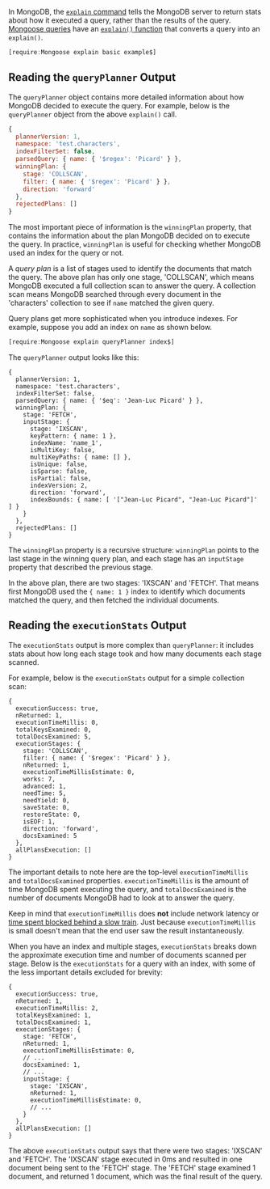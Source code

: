 In MongoDB, the [`explain` command](https://docs.mongodb.com/manual/reference/method/cursor.explain/) tells the MongoDB server to return stats about how it executed a query, rather than the results of the query. [Mongoose queries](https://mongoosejs.com/docs/queries.html) have an [`explain()` function](https://mongoosejs.com/docs/api/query.html#query_Query-explain) that converts a query into an `explain()`.

```javascript
[require:Mongoose explain basic example$]
```

Reading the `queryPlanner` Output
--------------------------

The `queryPlanner` object contains more detailed information about how
MongoDB decided to execute the query. For example, below is the `queryPlanner`
object from the above `explain()` call.

```javascript
{
  plannerVersion: 1,
  namespace: 'test.characters',
  indexFilterSet: false,
  parsedQuery: { name: { '$regex': 'Picard' } },
  winningPlan: {
    stage: 'COLLSCAN',
    filter: { name: { '$regex': 'Picard' } },
    direction: 'forward'
  },
  rejectedPlans: []
}
```

The most important piece of information is the `winningPlan` property, that
contains the information about the plan MongoDB decided on to execute
the query. In practice, `winningPlan` is useful for checking whether
MongoDB used an index for the query or not.

A _query plan_ is a list of stages used to identify the documents that
match the query. The above plan has only one stage, 'COLLSCAN', which
means MongoDB executed a full collection scan to answer the query.
A collection scan means MongoDB searched through every document in the
'characters' collection to see if `name` matched the given query.

Query plans get more sophisticated when you introduce indexes. For example,
suppose you add an index on `name` as shown below.

```javascript
[require:Mongoose explain queryPlanner index$]
```

The `queryPlanner` output looks like this:

```
{
  plannerVersion: 1,
  namespace: 'test.characters',
  indexFilterSet: false,
  parsedQuery: { name: { '$eq': 'Jean-Luc Picard' } },
  winningPlan: {
    stage: 'FETCH',
    inputStage: {
      stage: 'IXSCAN',
      keyPattern: { name: 1 },
      indexName: 'name_1',
      isMultiKey: false,
      multiKeyPaths: { name: [] },
      isUnique: false,
      isSparse: false,
      isPartial: false,
      indexVersion: 2,
      direction: 'forward',
      indexBounds: { name: [ '["Jean-Luc Picard", "Jean-Luc Picard"]' ] }
    }
  },
  rejectedPlans: []
}
```

The `winningPlan` property is a recursive structure: `winningPlan` points
to the last stage in the winning query plan, and each stage has an
`inputStage` property that described the previous stage.

In the above plan, there are two stages: 'IXSCAN' and 'FETCH'. That means
first MongoDB used the `{ name: 1 }` index to identify which documents
matched the query, and then fetched the individual documents.

Reading the `executionStats` Output
-------------------------------

The `executionStats` output is more complex than `queryPlanner`: it
includes stats about how long each stage took and how many documents
each stage scanned.

For example, below is the `executionStats` output for a simple
collection scan:

```
{
  executionSuccess: true,
  nReturned: 1,
  executionTimeMillis: 0,
  totalKeysExamined: 0,
  totalDocsExamined: 5,
  executionStages: {
    stage: 'COLLSCAN',
    filter: { name: { '$regex': 'Picard' } },
    nReturned: 1,
    executionTimeMillisEstimate: 0,
    works: 7,
    advanced: 1,
    needTime: 5,
    needYield: 0,
    saveState: 0,
    restoreState: 0,
    isEOF: 1,
    direction: 'forward',
    docsExamined: 5
  },
  allPlansExecution: []
}
```

The important details to note here are the top-level `executionTimeMillis`
and `totalDocsExamined` properties. `executionTimeMillis` is the amount of time
MongoDB spent executing the query, and `totalDocsExamined` is the number
of documents MongoDB had to look at to answer the query.

Keep in mind that `executionTimeMillis` does **not** include network latency
or [time spent blocked behind a slow train](https://thecodebarbarian.com/slow-trains-in-mongodb-and-nodejs). Just because `executionTimeMillis` is
small doesn't mean that the end user saw the result instantaneously.

When you have an index and multiple stages, `executionStats` breaks down
the approximate execution time and number of documents scanned per stage. Below
is the `executionStats` for a query with an index, with some of the less
important details excluded for brevity:

```
{
  executionSuccess: true,
  nReturned: 1,
  executionTimeMillis: 2,
  totalKeysExamined: 1,
  totalDocsExamined: 1,
  executionStages: {
    stage: 'FETCH',
    nReturned: 1,
    executionTimeMillisEstimate: 0,
    // ...
    docsExamined: 1,
    // ...
    inputStage: {
      stage: 'IXSCAN',
      nReturned: 1,
      executionTimeMillisEstimate: 0,
      // ...
    }
  },
  allPlansExecution: []
}
```

The above `executionStats` output says that there were two stages: 'IXSCAN' and 'FETCH'.
The 'IXSCAN' stage executed in 0ms and resulted in one document being sent to the
'FETCH' stage. The 'FETCH' stage examined 1 document, and returned 1 document,
which was the final result of the query.